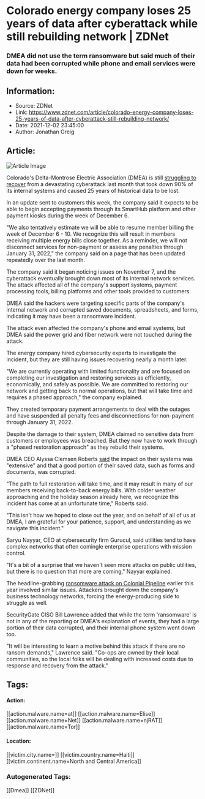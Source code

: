 # Colorado energy company loses 25 years of data after cyberattack while still rebuilding network | ZDNet
### DMEA did not use the term ransomware but said much of their data had been corrupted while phone and email services were down for weeks.

## Information:
+ Source: ZDNet
+ Link: https://www.zdnet.com/article/colorado-energy-company-loses-25-years-of-data-after-cyberattack-still-rebuilding-network/
+ Date: 2021-12-02 23:45:00
+ Author: Jonathan Greig


## Article:
![Article Image](https://www.zdnet.com/a/img/resize/708451ea41ac53e5e78ef82fee6e51cf8ae7b238/2021/11/23/22414342-9b77-4ea5-b5c1-b4817575f3a4/bitcoin-el-salvador-gettyimages.jpg?width=770&height=578&fit=crop&auto=webp)

Colorado's Delta-Montrose Electric Association (DMEA) is still [struggling to recover](https://www.dmea.com/network-updates?utm_source=Press+Contacts&utm_campaign=8fdd490926-EMAIL_CAMPAIGN_2018_05_14_COPY_01&utm_medium=email&utm_term=0_c938e51913-8fdd490926-427303105) from a devastating cyberattack last month that took down 90% of its internal systems and caused 25 years of historical data to be lost.  


In an update sent to customers this week, the company said it expects to be able to begin accepting payments through its SmartHub platform and other payment kiosks during the week of December 6. 

"We also tentatively estimate we will be able to resume member billing the week of December 6 - 10. We recognize this will result in members receiving multiple energy bills close together. As a reminder, we will not disconnect services for non-payment or assess any penalties through January 31, 2022," the company said on a page that has been updated repeatedly over the last month.  

The company said it began noticing issues on November 7, and the cyberattack eventually brought down most of its internal network services. The attack affected all of the company's support systems, payment processing tools, billing platforms and other tools provided to customers.  

DMEA said the hackers were targeting specific parts of the company's internal network and corrupted saved documents, spreadsheets, and forms, indicating it may have been a ransomware incident.  

The attack even affected the company's phone and email systems, but DMEA said the power grid and fiber network were not touched during the attack.  

The energy company hired cybersecurity experts to investigate the incident, but they are still having issues recovering nearly a month later.  






"We are currently operating with limited functionality and are focused on completing our investigation and restoring services as efficiently, economically, and safely as possible. We are committed to restoring our network and getting back to normal operations, but that will take time and requires a phased approach," the company explained.  

They created temporary payment arrangements to deal with the outages and have suspended all penalty fees and disconnections for non-payment through January 31, 2022. 

Despite the damage to their system, DMEA claimed no sensitive data from customers or employees was breached. But they now have to work through a "phased restoration approach" as they rebuild their systems.  

DMEA CEO Alyssa Clemsen Roberts [said](https://www.dmea.com/message-members-dmea-victim-cyber-attack) the impact on their systems was "extensive" and that a good portion of their saved data, such as forms and documents, was corrupted.  

"The path to full restoration will take time, and it may result in many of our members receiving back-to-back energy bills. With colder weather approaching and the holiday season already here, we recognize this incident has come at an unfortunate time," Roberts said.  

"This isn't how we hoped to close out the year, and on behalf of all of us at DMEA, I am grateful for your patience, support, and understanding as we navigate this incident." 

Saryu Nayyar, CEO at cybersecurity firm Gurucul, said utilities tend to have complex networks that often comingle enterprise operations with mission control. 

"It's a bit of a surprise that we haven't seen more attacks on public utilities, but there is no question that more are coming," Nayyar explained.  

The headline-grabbing [ransomware attack on Colonial Pipeline](https://www.zdnet.com/article/colonial-pipeline-ransomware-attack-everything-you-need-to-know/) earlier this year involved similar issues. Attackers brought down the company's business technology networks, forcing the energy-producing side to struggle as well.  

SecurityGate CISO Bill Lawrence added that while the term 'ransomware' is not in any of the reporting or DMEA's explanation of events, they had a large portion of their data corrupted, and their internal phone system went down too.  

"It will be interesting to learn a motive behind this attack if there are no ransom demands," Lawrence said. "Co-ops are owned by their local communities, so the local folks will be dealing with increased costs due to response and recovery from the attack." 






## Tags:

#### Action:
[[action.malware.name=at]] [[action.malware.name=Elise]] [[action.malware.name=Net]] [[action.malware.name=njRAT]] [[action.malware.name=Tor]]

#### Location:
[[victim.city.name=]] [[victim.country.name=Haiti]] [[victim.continent.name=North and Central America]]

### Autogenerated Tags:
[[Dmea]] [[ZDNet]]

